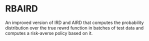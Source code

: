 # RBAIRD
 An improved version of IRD and AIRD that computes the probability distribution over the true rewrd function in batches of test data and computes a risk-averse policy based on it.
